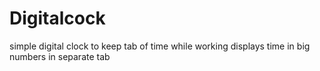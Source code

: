 # Digitalcock
simple digital clock to keep tab of time while working 
displays time in big numbers in separate tab
